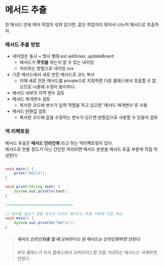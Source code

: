 # 메서드 추출

한 메서드 안에 여러 작업이 섞여 있다면, 같은 작업끼리 묶어서 나누어 메서드로 추출하자.

### 메서드 추출 방법

- 네이밍은 동사 + 명사 형태 ex) addUser, updateBoard
  - 메서드가 __무엇을__ 하는지 알 수 있는 네이밍
  - 처리하는 방법으로 네이밍 xxx
- 기존 메서드에서 새로 만든 메서드로 코드 복사
  - 이때 새로 만든 메서드를 private으로 지정하면 다른 클래스에서 호출할 수 없으므로 나중에 수정이 용이하다.
- 메서드 내부의 지역 변수 검토
- 메서드 매개변수 검토
  - 복사한 코드에 변수가 입력 역할을 하고 있으면 '메서드 매개변수'로 사용
- 메서드 반환값 검토
  - 복사한 코드에 값을 수정하는 변수가 있으면 반환값으로 사용할 수 있을지 검토

### 역 리팩토링

메서드 추출은 __메서드 인라인화__ 라고 하는 역리팩토링이 있다.  
메서드로 만들 정도가 아닌 간단한 처리라면 메서드 본문을 메서드 호출 부분에 직접 작성한다.

```java

void main() {
    print("Hello");
}

void print(String text) {
    System.out.println(text);
}

//=============================
        
// 분리할 필요가 없을 정도로 단순한 메서드는 호출 부분에 직접 작성.
void main() {
    System.out.println("Hello");
}
```

> ##### 메서드 인라인화를 할 때 오버라이드 된 메서드는 인라인화하면 안된다.
> 
> 부모 클래스가 자식 클래스에서 오버라이드할 것을 기대하는 메서드는 삭제하면 안된다.